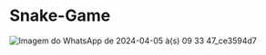 # Snake-Game
![Imagem do WhatsApp de 2024-04-05 à(s) 09 33 47_ce3594d7](https://github.com/RafaelPaesRamos/Snake-Game/assets/82539582/9e2cc7a4-4b8b-4188-ae19-84ff80c2cca2)
